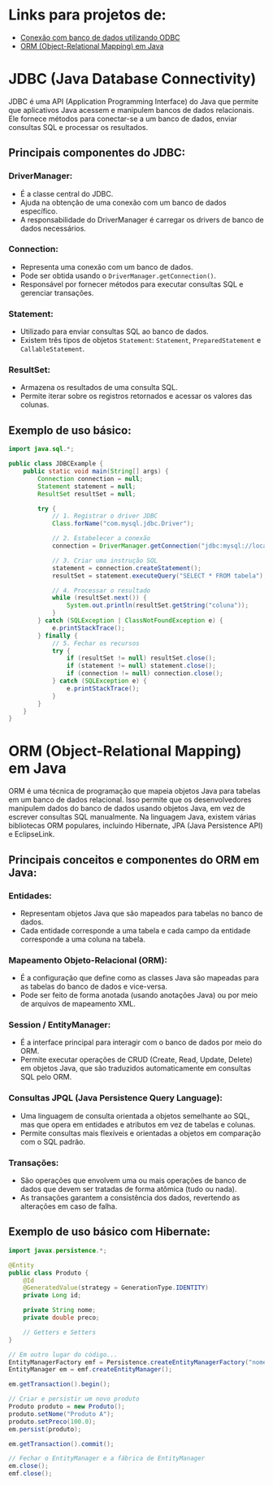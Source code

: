 # Links para projetos de:

- [Conexão com banco de dados utilizando ODBC](./jdbc-atividade-db)
- [ORM (Object-Relational Mapping) em Java](./orm)

# JDBC (Java Database Connectivity)

JDBC é uma API (Application Programming Interface) do Java que permite que aplicativos Java acessem e manipulem bancos de dados relacionais. Ele fornece métodos para conectar-se a um banco de dados, enviar consultas SQL e processar os resultados.

## Principais componentes do JDBC:

### DriverManager:

- É a classe central do JDBC.
- Ajuda na obtenção de uma conexão com um banco de dados específico.
- A responsabilidade do DriverManager é carregar os drivers de banco de dados necessários.

### Connection:

- Representa uma conexão com um banco de dados.
- Pode ser obtida usando o `DriverManager.getConnection()`.
- Responsável por fornecer métodos para executar consultas SQL e gerenciar transações.

### Statement:

- Utilizado para enviar consultas SQL ao banco de dados.
- Existem três tipos de objetos `Statement`: `Statement`, `PreparedStatement` e `CallableStatement`.

### ResultSet:

- Armazena os resultados de uma consulta SQL.
- Permite iterar sobre os registros retornados e acessar os valores das colunas.

## Exemplo de uso básico:

```java
import java.sql.*;

public class JDBCExample {
    public static void main(String[] args) {
        Connection connection = null;
        Statement statement = null;
        ResultSet resultSet = null;

        try {
            // 1. Registrar o driver JDBC
            Class.forName("com.mysql.jdbc.Driver");

            // 2. Estabelecer a conexão
            connection = DriverManager.getConnection("jdbc:mysql://localhost:3306/meubanco", "usuario", "senha");

            // 3. Criar uma instrução SQL
            statement = connection.createStatement();
            resultSet = statement.executeQuery("SELECT * FROM tabela");

            // 4. Processar o resultado
            while (resultSet.next()) {
                System.out.println(resultSet.getString("coluna"));
            }
        } catch (SQLException | ClassNotFoundException e) {
            e.printStackTrace();
        } finally {
            // 5. Fechar os recursos
            try {
                if (resultSet != null) resultSet.close();
                if (statement != null) statement.close();
                if (connection != null) connection.close();
            } catch (SQLException e) {
                e.printStackTrace();
            }
        }
    }
}
```

# ORM (Object-Relational Mapping) em Java

ORM é uma técnica de programação que mapeia objetos Java para tabelas em um banco de dados relacional. Isso permite que os desenvolvedores manipulem dados do banco de dados usando objetos Java, em vez de escrever consultas SQL manualmente. Na linguagem Java, existem várias bibliotecas ORM populares, incluindo Hibernate, JPA (Java Persistence API) e EclipseLink.

## Principais conceitos e componentes do ORM em Java:

### Entidades:

- Representam objetos Java que são mapeados para tabelas no banco de dados.
- Cada entidade corresponde a uma tabela e cada campo da entidade corresponde a uma coluna na tabela.

### Mapeamento Objeto-Relacional (ORM):

- É a configuração que define como as classes Java são mapeadas para as tabelas do banco de dados e vice-versa.
- Pode ser feito de forma anotada (usando anotações Java) ou por meio de arquivos de mapeamento XML.

### Session / EntityManager:

- É a interface principal para interagir com o banco de dados por meio do ORM.
- Permite executar operações de CRUD (Create, Read, Update, Delete) em objetos Java, que são traduzidos automaticamente em consultas SQL pelo ORM.

### Consultas JPQL (Java Persistence Query Language):

- Uma linguagem de consulta orientada a objetos semelhante ao SQL, mas que opera em entidades e atributos em vez de tabelas e colunas.
- Permite consultas mais flexíveis e orientadas a objetos em comparação com o SQL padrão.

### Transações:

- São operações que envolvem uma ou mais operações de banco de dados que devem ser tratadas de forma atômica (tudo ou nada).
- As transações garantem a consistência dos dados, revertendo as alterações em caso de falha.

## Exemplo de uso básico com Hibernate:

```java
import javax.persistence.*;

@Entity
public class Produto {
    @Id
    @GeneratedValue(strategy = GenerationType.IDENTITY)
    private Long id;

    private String nome;
    private double preco;

    // Getters e Setters
}

// Em outro lugar do código...
EntityManagerFactory emf = Persistence.createEntityManagerFactory("nome-da-unidade-de-persistencia");
EntityManager em = emf.createEntityManager();

em.getTransaction().begin();

// Criar e persistir um novo produto
Produto produto = new Produto();
produto.setNome("Produto A");
produto.setPreco(100.0);
em.persist(produto);

em.getTransaction().commit();

// Fechar o EntityManager e a fábrica de EntityManager
em.close();
emf.close();
```
